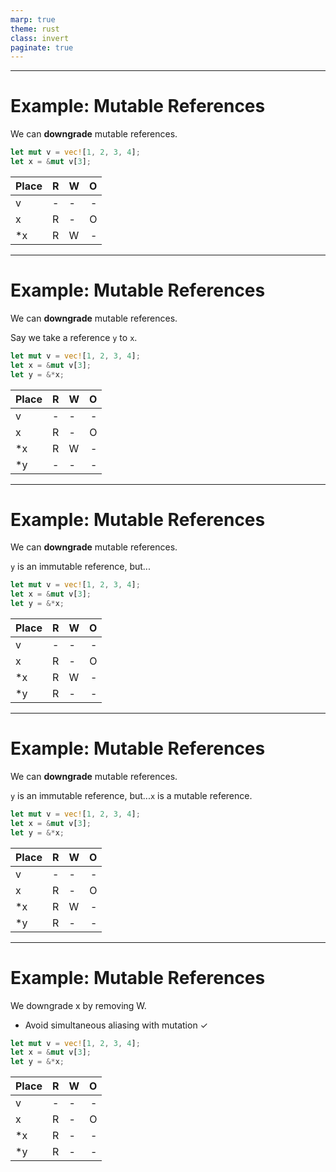 ```yaml
---
marp: true
theme: rust
class: invert
paginate: true
---
```


<!-- This would go before "Recap: Mutable References" -->

---


# Example: Mutable References

We can **downgrade** mutable references.

<div class = "container">
<div class = "col">

```rust
let mut v = vec![1, 2, 3, 4];
let x = &mut v[3];
```

</div>

<div class = "col">

Place | R | W | O
-----|-----|-----|-----:
v | - | - | -
x | R | - | O
*x | R | W | -

</div>

</div>


---


# Example: Mutable References

We can **downgrade** mutable references.

Say we take a reference `y` to `x`.

<div class = "container">
<div class = "col">

```rust
let mut v = vec![1, 2, 3, 4];
let x = &mut v[3];
let y = &*x;
```

</div>

<div class = "col">

Place | R | W | O
-----|-----|-----|-----:
v | - | - | -
x | R | - | O
*x | R | W | -
*y | - | - | -

</div>

</div>


---


# Example: Mutable References

We can **downgrade** mutable references.

`y` is an immutable reference, but...

<div class = "container">
<div class = "col">

```rust
let mut v = vec![1, 2, 3, 4];
let x = &mut v[3];
let y = &*x;
```

</div>

<div class = "col">

Place | R | W | O
-----|-----|-----|-----:
v | - | - | -
x | R | - | O
*x | R | W | -
*y | R | - | -

</div>

</div>


---


# Example: Mutable References

We can **downgrade** mutable references.

`y` is an immutable reference, but...`x` is a mutable reference.

<div class = "container">
<div class = "col">

```rust
let mut v = vec![1, 2, 3, 4];
let x = &mut v[3];
let y = &*x;
```

</div>

<div class = "col">

Place | R | W | O
-----|-----|-----|-----:
v | - | - | -
x | R | - | O
*x | R | W | -
*y | R | - | -

</div>

</div>


---


# Example: Mutable References

We downgrade x by removing W.

* Avoid simultaneous aliasing with mutation ✓

<div class = "container">
<div class = "col">

```rust
let mut v = vec![1, 2, 3, 4];
let x = &mut v[3];
let y = &*x;
```

</div>

<div class = "col">

Place | R | W | O
-----|-----|-----|-----:
v | - | - | -
x | R | - | O
*x | R | - | -
*y | R | - | -

</div>

</div>

